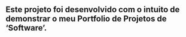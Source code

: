 ## Este projeto foi desenvolvido com o intuito de demonstrar o meu Portfolio de Projetos de ‘Software’.